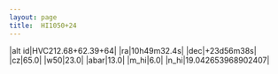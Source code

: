 ```yaml
---
layout: page
title:  HI1050+24
--- 
```

|alt id|HVC212.68+62.39+64|
|ra|10h49m32.4s|
|dec|+23d56m38s|
|cz|65.0|
|w50|23.0|
|abar|13.0|
|m_hi|6.0|
|n_hi|19.042653968902407|
